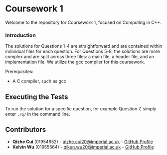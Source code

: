 # Coursework 1

Welcome to the repository for Coursework 1, focused on Computing in C++.

### Introduction

The solutions for Questions 1-4 are straightforward and are contained within individual files for each question. For Questions 5-8, the solutions are more complex and are split across three files: a main file, a header file, and an implementation file. We utilize the gcc compiler for this coursework.

Prerequisites:
- A C compiler, such as gcc

## Executing the Tests

To run the solution for a specific question, for example Question 7, simply enter `./q7` in the command line.

## Contributors
* **Qizhe Cui** (01954652) - qizhe.cui20@imperial.ac.uk - [GitHub Profile](https://github.com/QizheCui)
* **Kelvin Wu** (01955564) - qikun.wu20@imperial.ac.uk  - [GitHub Profile](https://github.com/kelvin386)